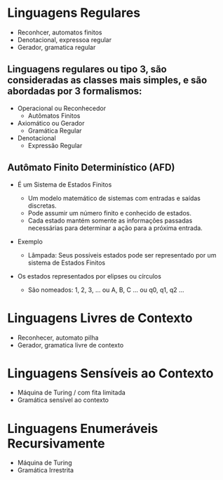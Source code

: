 # Linguagens Regulares 
- Reconhcer, automatos finitos
- Denotacional, expressoa regular
- Gerador, gramatica regular

  
## Linguagens regulares ou tipo 3, são consideradas as classes mais simples, e são abordadas por 3 formalismos:
- Operacional ou Reconhecedor
  - Autômatos Finitos
- Axiomático ou Gerador
  - Gramática Regular
- Denotacional
  - Expressão Regular   

## Autômato Finito Determinístico (AFD)
- É um Sistema de Estados Finitos
  - Um modelo matemático de sistemas com entradas e saídas discretas.
  - Pode assumir um número finito e conhecido de estados.
  - Cada estado mantém somente as informações passadas necessárias para determinar a ação para a próxima entrada.
 
- Exemplo
  - Lâmpada: Seus possíveis estados pode ser representado por um sistema de Estados Finitos
- Os estados representados por elipses ou círculos
  - São nomeados: 1, 2, 3, ... ou A, B, C ... ou q0, q1, q2 ... 


 # Linguagens Livres de Contexto
 - Reconhecer, automato pilha
 - Gerador, gramatica livre de contexto

# Linguagens Sensíveis ao Contexto
- Máquina de Turing / com fita limitada
- Gramática sensível ao contexto

# Linguagens Enumeráveis Recursivamente
- Máquina de Turing
- Gramática Irrestrita
